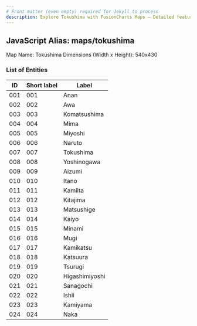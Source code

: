 ```yaml
---
# Front matter (even empty) required for Jekyll to process
description: Explore Tokushima with FusionCharts Maps – Detailed features for seamless integration. Try now & enhance your data visualization today! 
---
```


## JavaScript Alias: maps/tokushima

Map Name: Tokushima
Dimensions (Width x Height): 540x430





### List of Entities

ID | Short label | Label
---|---|---|
001|001|Anan
002|002|Awa
003|003|Komatsushima
004|004|Mima
005|005|Miyoshi
006|006|Naruto
007|007|Tokushima
008|008|Yoshinogawa
009|009|Aizumi
010|010|Itano
011|011|Kamiita
012|012|Kitajima
013|013|Matsushige
014|014|Kaiyo
015|015|Minami
016|016|Mugi
017|017|Kamikatsu
018|018|Katsuura
019|019|Tsurugi
020|020|Higashimiyoshi
021|021|Sanagochi
022|022|Ishii
023|023|Kamiyama
024|024|Naka
